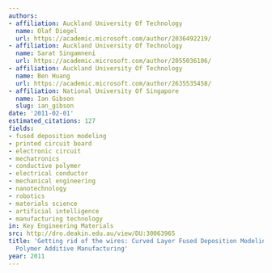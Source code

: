 ```yaml
---
authors:
- affiliation: Auckland University Of Technology
  name: Olaf Diegel
  url: https://academic.microsoft.com/author/2036492219/
- affiliation: Auckland University Of Technology
  name: Sarat Singamneni
  url: https://academic.microsoft.com/author/2055036106/
- affiliation: Auckland University Of Technology
  name: Ben Huang
  url: https://academic.microsoft.com/author/2635535458/
- affiliation: National University Of Singapore
  name: Ian Gibson
  slug: ian_gibson
date: '2011-02-01'
estimated_citations: 127
fields:
- fused deposition modeling
- printed circuit board
- electronic circuit
- mechatronics
- conductive polymer
- electrical conductor
- mechanical engineering
- nanotechnology
- robotics
- materials science
- artificial intelligence
- manufacturing technology
in: Key Engineering Materials
src: http://dro.deakin.edu.au/view/DU:30063965
title: 'Getting rid of the wires: Curved Layer Fused Deposition Modeling in Conductive
  Polymer Additive Manufacturing'
year: 2011
---
```

